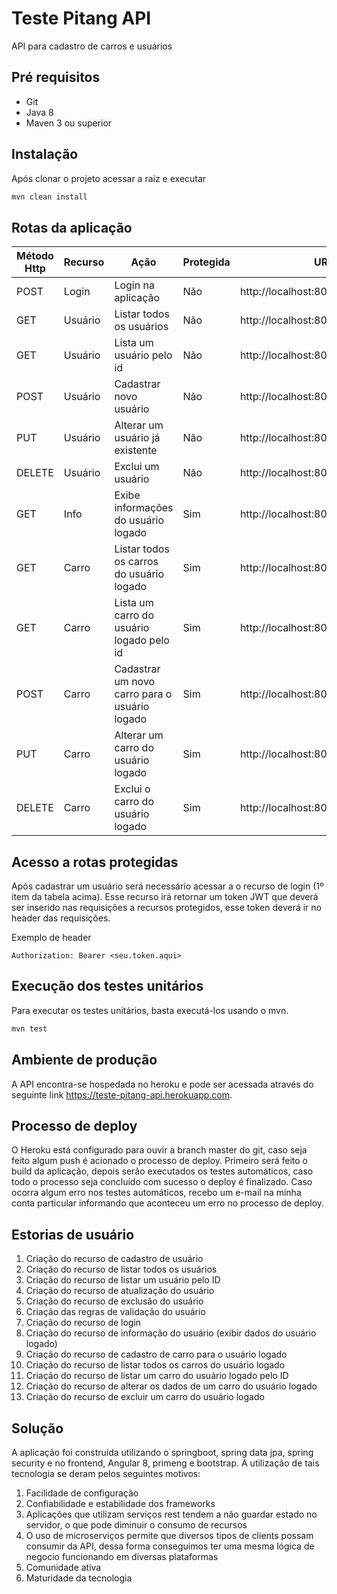 # Teste Pitang API

API para cadastro de carros e usuários

## Pré requisitos
* Git  
* Java 8  
* Maven 3 ou superior


## Instalação
Após clonar o projeto acessar a raiz e executar

```bash
mvn clean install
```

## Rotas da aplicação
Método Http  | Recurso| Ação |Protegida| URL
-------------|--------|------|---------|-------
POST | Login | Login na aplicação | Não | http://localhost:8080/api/signin
GET | Usuário | Listar todos os usuários | Não | http://localhost:8080/api/users
GET | Usuário | Lista um usuário pelo id | Não | http://localhost:8080/api/users/{id}
POST | Usuário |Cadastrar novo usuário| Não | http://localhost:8080/api/users
PUT | Usuário |Alterar um usuário já existente | Não | http://localhost:8080/api/users/{id}
DELETE | Usuário | Exclui um usuário | Não | http://localhost:8080/api/users/{id}
GET | Info | Exibe informações do usuário logado | Sim | http://localhost:8080/api/me
GET | Carro | Listar todos os carros do usuário logado | Sim | http://localhost:8080/api/cars
GET | Carro | Lista um carro do usuário logado pelo id | Sim | http://localhost:8080/api/cars/{id}
POST | Carro| Cadastrar um novo carro para o usuário logado | Sim | http://localhost:8080/api/cars
PUT | Carro| Alterar um carro do usuário logado | Sim | http://localhost:8080/api/cars/{id}
DELETE | Carro | Exclui o carro do usuário logado | Sim | http://localhost:8080/api/cars/{id}

## Acesso a rotas protegidas
Após cadastrar um usuário será necessário acessar a o recurso de login (1º item da tabela acima). Esse recurso irá retornar um token JWT que deverá ser inserido nas requisições a recursos protegidos, esse token deverá ir no header das requisições.    

Exemplo de header
```
Authorization: Bearer <seu.token.aqui>
```

## Execução dos testes unitários
Para executar os testes unitários, basta executá-los usando o mvn.

```bash
mvn test
```

## Ambiente de produção
A API encontra-se hospedada no heroku e pode ser acessada através do seguinte link <https://teste-pitang-api.herokuapp.com>. 

## Processo de deploy
O Heroku está configurado para ouvir a branch master do git, caso seja feito algum push é acionado o processo de deploy. Primeiro será feito o build da aplicação, depois serão executados os testes automáticos, caso todo o processo seja concluído com sucesso o deploy é finalizado. Caso ocorra algum erro nos testes automáticos, recebo um e-mail na minha conta particular informando que aconteceu um erro no processo de deploy.

## Estorias de usuário
1. Criação do recurso de cadastro de usuário
2. Criação do recurso de listar todos os usuários
3. Criação do recurso de listar um usuário pelo ID
4. Criação do recurso de atualização do usuário
5. Criação do recurso de exclusão do usuário
6. Criação das regras de validação do usuário
7. Criação do recurso de login
8. Criação do recurso de informação do usuário (exibir dados do usuário logado)
9. Criação do recurso de cadastro de carro para o usuário logado
10. Criação do recurso de listar todos os carros do usuário logado
11. Criação do recurso de listar um carro do usuário logado pelo ID
12. Criação do recurso de alterar os dados de um carro do usuário logado
13. Criação do recurso de excluir um carro do usuário logado

## Solução
A aplicação foi construída utilizando o springboot, spring data jpa, spring security e no frontend, Angular 8, primeng e bootstrap. A utilização de tais tecnologia se deram pelos seguintes motivos:

1. Facilidade de configuração
2. Confiabilidade e estabilidade dos frameworks
3. Aplicações que utilizam serviços rest tendem a não guardar estado no servidor, o que pode diminuir o consumo de recursos
4. O uso de microserviços permite que diversos tipos de clients possam consumir da API, dessa forma conseguimos ter uma mesma lógica de negocio funcionando em diversas plataformas
5. Comunidade ativa
6. Maturidade da tecnologia